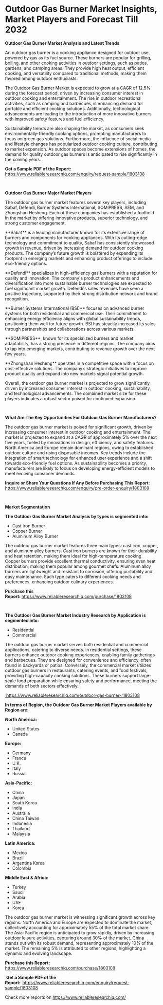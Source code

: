 <p><h1>Outdoor Gas Burner Market Insights, Market Players and Forecast Till 2032</h1></p><p><strong>Outdoor Gas Burner Market Analysis and Latest Trends</strong></p>
<p><p>An outdoor gas burner is a cooking appliance designed for outdoor use, powered by gas as its fuel source. These burners are popular for grilling, boiling, and other cooking activities in outdoor settings, such as patios, gardens, and camping areas. They provide high heat output, efficient cooking, and versatility compared to traditional methods, making them favored among outdoor enthusiasts.</p><p>The Outdoor Gas Burner Market is expected to grow at a CAGR of 12.5% during the forecast period, driven by increasing consumer interest in outdoor cooking and entertainment. The rise in outdoor recreational activities, such as camping and barbecues, is enhancing demand for portable and efficient cooking solutions. Additionally, technological advancements are leading to the introduction of more innovative burners with improved safety features and fuel efficiency.</p><p>Sustainability trends are also shaping the market, as consumers seek environmentally-friendly cooking options, prompting manufacturers to focus on green gas solutions. Furthermore, the influence of social media and lifestyle changes has popularized outdoor cooking culture, contributing to market expansion. As outdoor spaces become extensions of homes, the demand for quality outdoor gas burners is anticipated to rise significantly in the coming years.</p></p>
<p><strong>Get a Sample PDF of the Report:&nbsp;</strong> <a href="https://www.reliableresearchiq.com/enquiry/request-sample/1803108?utm_campaign=1896&utm_medium=2&utm_source=Github&utm_content=ia&utm_term=19022025&utm_id=outdoor-gas-burner">https://www.reliableresearchiq.com/enquiry/request-sample/1803108</a></p>
<p>&nbsp;</p>
<p><strong>Outdoor Gas Burner Major Market Players</strong></p>
<p><p>The outdoor gas burner market features several key players, including Sabaf, Defendi, Burner Systems International, SOMIPRESS, AEM, and Zhongshan Hesheng. Each of these companies has established a foothold in the market by offering innovative products, superior technology, and strong customer engagement.</p><p>**Sabaf** is a leading manufacturer known for its extensive range of burners and components for cooking appliances. With its cutting-edge technology and commitment to quality, Sabaf has consistently showcased growth in revenue, driven by increasing demand for outdoor cooking products. The company’s future growth is bolstered by expanding its footprint in emerging markets and enhancing product offerings to include eco-friendly options.</p><p>**Defendi** specializes in high-efficiency gas burners with a reputation for quality and innovation. The company's product enhancements and diversification into more sustainable burner technologies are expected to fuel significant market growth. Defendi's sales revenues have seen a positive trajectory, supported by their strong distribution network and brand recognition.</p><p>**Burner Systems International (BSI)** focuses on advanced burner systems for both residential and commercial use. Their commitment to enhancing energy efficiency aligns with global sustainability trends, positioning them well for future growth. BSI has steadily increased its sales through partnerships and collaborations across various markets.</p><p>**SOMIPRESS**, known for its specialized burners and market adaptability, has a strong presence in different regions. The company aims to tap into emerging markets, contributing to revenue growth over the next few years.</p><p>**Zhongshan Hesheng** operates in a competitive space with a focus on cost-effective solutions. The company’s strategic initiatives to improve product quality and expand into new markets signal potential growth.</p><p>Overall, the outdoor gas burner market is projected to grow significantly, driven by increased consumer interest in outdoor cooking, sustainability, and technological advancements. The combined market size for these players indicates a robust sector poised for continued expansion.</p></p>
<p>&nbsp;</p>
<p><strong>What Are The Key Opportunities For Outdoor Gas Burner Manufacturers?</strong></p>
<p><p>The outdoor gas burner market is poised for significant growth, driven by increasing consumer interest in outdoor cooking and entertainment. The market is projected to expand at a CAGR of approximately 5% over the next five years, fueled by innovations in design, efficiency, and safety features. North America and Europe remain dominant regions, owing to established outdoor culture and rising disposable incomes. Key trends include the integration of smart technology for enhanced user experience and a shift towards eco-friendly fuel options. As sustainability becomes a priority, manufacturers are likely to focus on developing energy-efficient models to meet evolving consumer demands.</p></p>
<p><strong>Inquire or Share Your Questions If Any Before Purchasing This Report:</strong> <a href="https://www.reliableresearchiq.com/enquiry/pre-order-enquiry/1803108?utm_campaign=1896&utm_medium=2&utm_source=Github&utm_content=ia&utm_term=19022025&utm_id=outdoor-gas-burner">https://www.reliableresearchiq.com/enquiry/pre-order-enquiry/1803108</a></p>
<p>&nbsp;</p>
<p><strong>Market Segmentation</strong></p>
<p><strong>The Outdoor Gas Burner Market Analysis by types is segmented into:</strong></p>
<p><ul><li>Cast Iron Burner</li><li>Copper Burner</li><li>Aluminum Alloy Burner</li></ul></p>
<p><p>The outdoor gas burner market features three main types: cast iron, copper, and aluminum alloy burners. Cast iron burners are known for their durability and heat retention, making them ideal for high-temperature cooking. Copper burners provide excellent thermal conductivity, ensuring even heat distribution, making them popular among gourmet chefs. Aluminum alloy burners are lightweight and resistant to corrosion, offering portability and easy maintenance. Each type caters to different cooking needs and preferences, enhancing outdoor culinary experiences.</p></p>
<p><strong>Purchase this Report:&nbsp;</strong><a href="https://www.reliableresearchiq.com/purchase/1803108?utm_campaign=1896&utm_medium=2&utm_source=Github&utm_content=ia&utm_term=19022025&utm_id=outdoor-gas-burner">https://www.reliableresearchiq.com/purchase/1803108</a></p>
<p>&nbsp;</p>
<p><strong>The Outdoor Gas Burner Market Industry Research by Application is segmented into:</strong></p>
<p><ul><li>Residential</li><li>Commercial</li></ul></p>
<p><p>The outdoor gas burner market serves both residential and commercial applications, catering to diverse needs. In residential settings, these burners enhance outdoor cooking experiences, enabling family gatherings and barbecues. They are designed for convenience and efficiency, often found in backyards or patios. Conversely, the commercial market utilizes outdoor gas burners in restaurants, catering events, and food festivals, providing high-capacity cooking solutions. These burners support large-scale food preparation while ensuring safety and performance, meeting the demands of both sectors effectively.</p></p>
<p><a href="https://www.reliableresearchiq.com/outdoor-gas-burner-r1803108?utm_campaign=1896&utm_medium=2&utm_source=Github&utm_content=ia&utm_term=19022025&utm_id=outdoor-gas-burner">&nbsp;https://www.reliableresearchiq.com/outdoor-gas-burner-r1803108</a></p>
<p><strong>In terms of Region, the Outdoor Gas Burner Market Players available by Region are:</strong></p>
<p>
    <p> <strong> North America: </strong>
        <ul>
            <li>United States</li>
            <li>Canada</li>
        </ul>
        </p> 
    <p> <strong> Europe: </strong>
        <ul>
            <li>Germany</li>
            <li>France</li>
            <li>U.K.</li>
            <li>Italy</li>
            <li>Russia</li>
        </ul>
        </p> 
    <p> <strong> Asia-Pacific: </strong>
        <ul>
            <li>China</li>
            <li>Japan</li>
            <li>South Korea</li>
            <li>India</li>
            <li>Australia</li>
            <li>China Taiwan</li>
            <li>Indonesia</li>
            <li>Thailand</li>
            <li>Malaysia</li>
        </ul>
        </p> 
    <p> <strong> Latin America: </strong>
        <ul>
            <li>Mexico</li>
            <li>Brazil</li>
            <li>Argentina Korea</li>
            <li>Colombia</li>
        </ul>
        </p> 
    <p> <strong> Middle East & Africa: </strong>
        <ul>
            <li>Turkey</li>
            <li>Saudi</li>
            <li>Arabia</li>
            <li>UAE</li>
            <li>Korea</li>
        </ul>
    </p>
    </p>
<p><p>The outdoor gas burner market is witnessing significant growth across key regions. North America and Europe are expected to dominate the market, collectively accounting for approximately 55% of the total market share. The Asia-Pacific region is anticipated to grow rapidly, driven by increasing outdoor leisure activities, capturing around 30% of the market. China stands out with its robust demand, representing approximately 10% of the market. The remaining 5% is attributed to other regions, highlighting a dynamic and evolving landscape.</p></p>
<p><strong>Purchase this Report: </strong><a href="https://www.reliableresearchiq.com/purchase/1803108?utm_campaign=1896&utm_medium=2&utm_source=Github&utm_content=ia&utm_term=19022025&utm_id=outdoor-gas-burner">https://www.reliableresearchiq.com/purchase/1803108</a></p>
<p>&nbsp;<strong>Get a Sample PDF of the Report:&nbsp;&nbsp;</strong><a href="https://www.reliableresearchiq.com/enquiry/request-sample/1803108?utm_campaign=1896&utm_medium=2&utm_source=Github&utm_content=ia&utm_term=19022025&utm_id=outdoor-gas-burner">https://www.reliableresearchiq.com/enquiry/request-sample/1803108</a></p>
<p><strong></strong></p>
<p>Check more reports on <a href="https://www.reliableresearchiq.com/?utm_campaign=1896&utm_medium=2&utm_source=Github&utm_content=ia&utm_term=19022025&utm_id=outdoor-gas-burner">https://www.reliableresearchiq.com/</a></p>